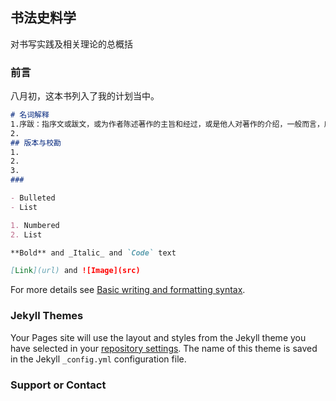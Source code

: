 ## 书法史料学
对书写实践及相关理论的总概括
### 前言
八月初，这本书列入了我的计划当中。
```markdown
# 名词解释
1.序跋：指序文或跋文，或为作者陈述著作的主旨和经过，或是他人对著作的介绍，一般而言，序在书前，跋在书尾，合称“序跋”
2.
## 版本与校勘
1.
2.
3.
### 

- Bulleted
- List

1. Numbered
2. List

**Bold** and _Italic_ and `Code` text

[Link](url) and ![Image](src)
```

For more details see [Basic writing and formatting syntax](https://docs.github.com/en/github/writing-on-github/getting-started-with-writing-and-formatting-on-github/basic-writing-and-formatting-syntax).

### Jekyll Themes

Your Pages site will use the layout and styles from the Jekyll theme you have selected in your [repository settings](https://github.com/ypcbt/yy/settings/pages). The name of this theme is saved in the Jekyll `_config.yml` configuration file.

### Support or Contact
